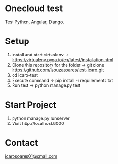 # Onecloud test

Test Python, Angular, Django.

# Setup

1. Install and start virtualenv -> https://virtualenv.pypa.io/en/latest/installation.html
2. Clone this repository for the folder -> git clone https://github.com/isouzasoares/test-icaro.git
3. cd icaro-test
4. Execute command -> pip install -r requirements.txt 
5. Run test -> python manage.py test

# Start Project

1. python manage.py runserver
2. Visit http://localhost:8000


# Contact

icarosoares01@gmail.com